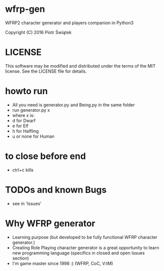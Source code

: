 # wfrp-gen
WFRP2 character generator and players companion in Python3

Copyright (C) 2016 Piotr Świątek

# LICENSE
This software may be modified and distributed under the terms
of the MIT license.  See the LICENSE file for details.

# howto run
- All you need is generator.py and Being.py in the same folder
- run generator.py x
- where x is:
- d for Dwarf
- e for Elf
- h for Halfling
- u or none for Human

# to close before end
- ctrl+c kills 

# TODOs and known Bugs
- see in 'Issues'

# Why WFRP generator
- Learning purpose (but developed to be fully functional WFRP character generator.)
- Creating Role Playing character generator is a great opportunity to learn new programming language (specifics in closed and open Issues section)
- I'm game master since 1998 :) (WFRP, CoC, V:tM)
